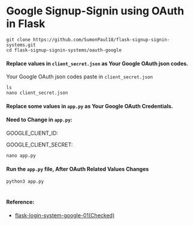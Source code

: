 # Google Signup-Signin using OAuth in Flask

```
git clone https://github.com/SumonPaul18/flask-signup-signin-systems.git
cd flask-signup-signin-systems/oauth-google
```
#### Replace values in `client_secret.json` as Your Google OAuth json codes.
Your Google OAuth json codes paste in `client_secret.json`
```
ls
nano client_secret.json
```
#### Replace some values in `app.py` as Your Google OAuth Credentials. 
#### Need to Change in `app.py`:
GOOGLE_CLIENT_ID:

GOOGLE_CLIENT_SECRET:
```
nano app.py
```
#### Run the `app.py` file, After OAuth Related Values Changes
```
python3 app.py
```

#
#### Reference:

- [flask-login-system-google-01(Checked)](https://github.com/SumonPaul18/flask-login-system-google-01.git)
#
